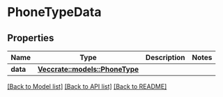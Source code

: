 # PhoneTypeData

## Properties

Name | Type | Description | Notes
------------ | ------------- | ------------- | -------------
**data** | [**Vec<crate::models::PhoneType>**](PhoneType.md) |  | 

[[Back to Model list]](../README.md#documentation-for-models) [[Back to API list]](../README.md#documentation-for-api-endpoints) [[Back to README]](../README.md)


